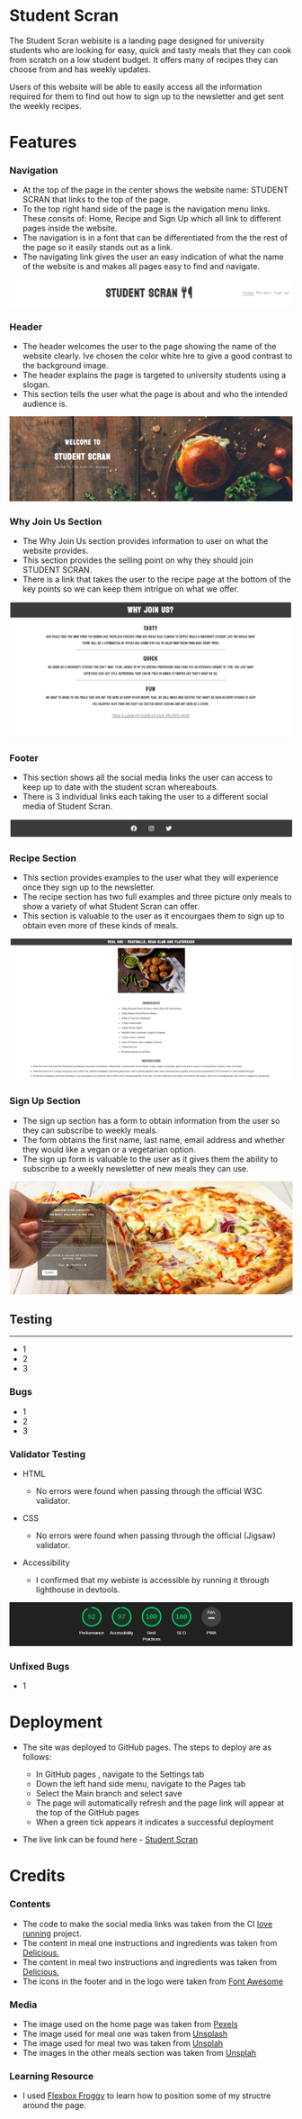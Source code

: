# Student Scran

The Student Scran webisite is a landing page designed for university students who are looking for easy, quick and tasty meals that they can cook from scratch on a low student budget. It offers many of recipes they can choose from and has weekly updates.

Users of this website will be able to easily access all the information required for them to find out how to sign up to the newsletter and get sent the weekly recipes.


<!--screenshot of website on different devices-->

# Features

### Navigation

   * At the top of the page in the center shows the website name: STUDENT SCRAN that links to the top of the page.
   * To the top right hand side of the page is the navigation menu links. These consits of: Home, Recipe and Sign Up which all link to different pages inside the website.
   * The navigation is in a font that can be differentiated from the the rest of the page so it easily stands out as a link.
   * The navigating link gives the user an easy indication of what the name of the website is and makes all pages easy to find and navigate.
 
![Navigation bar](readme-assets/Student-scran-nav.png)

### Header

   * The header welcomes the user to the page showing the name of the website clearly. Ive chosen the color white hre to give a good contrast to the background image.
   * The header explains the page is targeted to university students using a slogan.
   * This section tells the user what the page is about and who the intended audience is.
   
![Header section](readme-assets/Student-scran-main-image.png)

### Why Join Us Section

  * The Why Join Us section provides information to user on what the website provides.
  * This section provides the selling point on why they should join STUDENT SCRAN.
  * There is a link that takes the user to the recipe page at the bottom of the key points so we can keep them intrigue on what we offer.
  
![Why join us section](readme-assets/Student-scran-why.png)

### Footer

  * This section shows all the social media links the user can access to keep up to date with the student scran whereabouts.
  * There is 3 individual links each taking the user to a different social media of Student Scran.

![Footer section](readme-assets/student-scran-footer.png)  

### Recipe Section

  * This section provides examples to the user what they will experience once they sign up to the newsletter.
  * The recipe section has two full examples and three picture only meals to show a variety of what Student Scran can offer. 
  * This section is valuable to the user as it encourgaes them to sign up to obtain even more of these kinds of meals.

![Recipe section](readme-assets/student-scran-recipe.png)

### Sign Up Section
  
  * The sign up section has a form to obtain information from the user so they can subscribe to weekly meals.
  * The form obtains the first name, last name, email address and whether they would like a vegan or a vegetarian option.
  * The sign up form is valuable to the user as it gives them the ability to subscribe to a weekly newsletter of new meals they can use.
  
![Sign up form](readme-assets/student-scran-form.png)

## Testing

---

  * 1
  * 2
  * 3

### Bugs

  * 1
  * 2
  * 3

### Validator Testing

  * HTML
    * No errors were found when passing through the official W3C validator.
  
  * CSS 
    * No errors were found when passing through the official (Jigsaw) validator.

  * Accessibility
    * I confirmed that my webiste is accessible by running it through lighthouse in devtools.

![Lighthouse report](readme-assets/lighthouse-student-scran.png)

### Unfixed Bugs

  * 1

# Deployment

  * The site was deployed to GitHub pages. The steps to deploy are as follows:
    * In GitHub pages , navigate to the Settings tab
    * Down the left hand side menu, navigate to the Pages tab
    * Select the Main branch and select save
    * The page will automatically refresh and the page link will appear at the top of the GitHub pages
    * When a green tick appears it indicates a successful deployment


  * The live link can be found here - [Student Scran](https://fredboys.github.io/Student-Scran/)

# Credits

### Contents

 * The code to make the social media links was taken from the CI [love running](https://learn.codeinstitute.net/courses/course-v1:CodeInstitute+LR101+2021_T1/courseware/4a07c57382724cfda5834497317f24d5/e6d4cda2bc08458ba94d2092be9bad3a/) project.
 * The content in meal one instructions and ingredients was taken from [Delicious.](https://www.deliciousmagazine.co.uk/recipes/venison-meatballs-bean-slaw-and-flatbreads/)
 * The content in meal two instructions and ingredients was taken from [Delicious.](https://www.deliciousmagazine.co.uk/recipes/chilli-tomato-and-prawn-pasta/)
 * The icons in the footer and in the logo were taken from [Font Awesome](https://fontawesome.com/icons)

### Media

  * The image used on the home page was taken from [Pexels](https://www.pexels.com/photo/burger-and-vegetables-placed-on-brown-wood-surface-1565982/)
  * The image used for meal one was taken from [Unsplash](https://unsplash.com/photos/zPZ3n-2DwHo)
  * The image used for meal two was taken from [Unsplah](https://unsplash.com/photos/r01ZopTiEV8)
  * The images in the other meals section was taken from [Unsplah](https://unsplash.com/) 

### Learning Resource

 * I used [Flexbox Froggy](https://flexboxfroggy.com/) to learn how to position some of my structre around the page.


